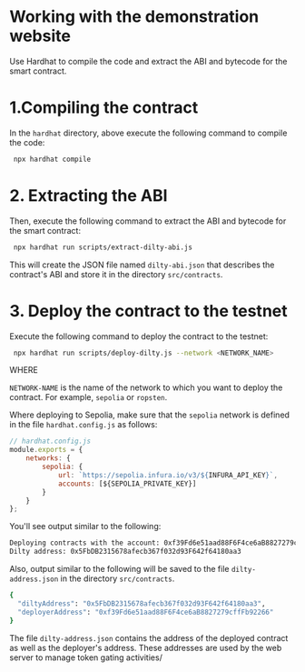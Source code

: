 # Working with the demonstration website

Use Hardhat to compile the code and extract the ABI and bytecode for the smart contract.

# 1.Compiling the contract

In the `hardhat` directory, above execute the following command to compile the code:

```bash
 npx hardhat compile
```

# 2. Extracting the ABI

Then, execute the following command to extract the ABI and bytecode for the smart contract:

```bash
 npx hardhat run scripts/extract-dilty-abi.js
```
This will create the JSON file named `dilty-abi.json` that  describes the contract's ABI and store it in the directory `src/contracts`.

# 3. Deploy the contract to the testnet

Execute the following command to deploy the contract to the testnet:

```bash
 npx hardhat run scripts/deploy-dilty.js --network <NETWORK_NAME>
```

WHERE

`NETWORK-NAME` is the name of the network to which you want to deploy the contract.  For example, `sepolia` or `ropsten`.

Where deploying to Sepolia, make sure that the `sepolia` network is defined in the file `hardhat.config.js` as follows:

```javascript
// hardhat.config.js
module.exports = {
    networks: {
        sepolia: {
            url: `https://sepolia.infura.io/v3/${INFURA_API_KEY}`,
            accounts: [${SEPOLIA_PRIVATE_KEY}]
        }
    }
};
```


You'll see output similar to the following:

```bash
Deploying contracts with the account: 0xf39Fd6e51aad88F6F4ce6aB8827279cffFb92266
Dilty address: 0x5FbDB2315678afecb367f032d93F642f64180aa3
```

Also, output similar to the following will be saved to the file `dilty-address.json` in the directory `src/contracts`.  

```bash
{
  "diltyAddress": "0x5FbDB2315678afecb367f032d93F642f64180aa3",
  "deployerAddress": "0xf39Fd6e51aad88F6F4ce6aB8827279cffFb92266"
}
```

The file `dilty-address.json` contains the address of the deployed contract as well as the deployer's address.    These addresses are used by the web server to manage token gating activities/   


